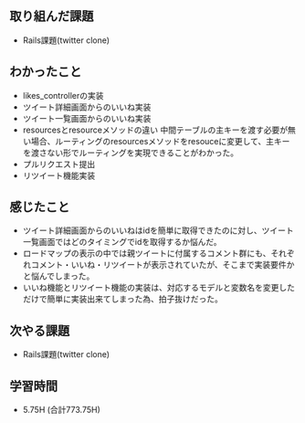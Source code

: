## 取り組んだ課題
- Rails課題(twitter clone)

## わかったこと
- likes_controllerの実装
- ツイート詳細画面からのいいね実装
- ツイート一覧画面からのいいね実装
- resourcesとresourceメソッドの違い
中間テーブルの主キーを渡す必要が無い場合、ルーティングのresourcesメソッドをresouceに変更して、主キーを渡さない形でルーティングを実現できることがわかった。
- プルリクエスト提出
- リツイート機能実装
  
## 感じたこと  
- ツイート詳細画面からのいいねはidを簡単に取得できたのに対し、ツイート一覧画面ではどのタイミングでidを取得するか悩んだ。
- ロードマップの表示の中では親ツイートに付属するコメント群にも、それぞれコメント・いいね・リツイートが表示されていたが、そこまで実装要件かと悩んでしまった。
- いいね機能とリツイート機能の実装は、対応するモデルと変数名を変更しただけで簡単に実装出来てしまった為、拍子抜けだった。

## 次やる課題  
- Rails課題(twitter clone)
  
## 学習時間  
- 5.75H (合計773.75H)
